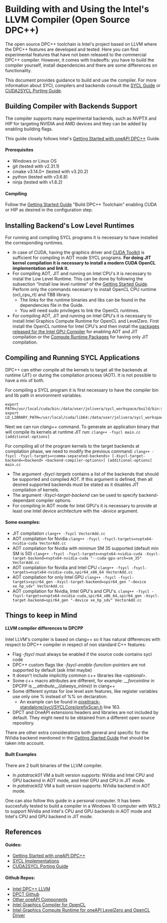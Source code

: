 # Building with and Using the Intel's LLVM Compiler (Open Source DPC++)
The open source DPC++ toolchain is Intel's project based on LLVM where the DPC++ features are developed and tested. Here you can find experimental features that have not been released to the commercial DPC++ compiler. However, it comes with  tradeoffs: you have to build the compiler yourself, install dependencies and there are some differences on functionality.

This document provides guidance to build and use the compiler. For more information about SYCl, compilers and backends consult the [SYCL Guide](SYCL.md) or [CUDA2SYCL Porting Guide](cuda2sycl_rules.md).

## Building Compiler with Backends Support
The compiler supports many experimental backends, such as NVPTX and HIP for targeting NVIDIA and AMD devices and they can be added by enabling building flags.

This guide closely follows Intel's [Getting Started with oneAPI DPC++](https://intel.github.io/llvm-docs/GetStartedGuide.html) Guide.

#### Prerequisites

* Windows or Linux OS
* git (tested with v2.31.1)
* cmake v3.14.0+ (tested with v3.20.2)
* python (tested with v3.6.8)
* ninja (tested with v1.8.2)

#### Compiling
Follow the [Getting Started Guide](https://intel.github.io/llvm-docs/GetStartedGuide.html#build-dpc-toolchain) "Build DPC++ Toolchain" enabling CUDA or HIP as desired in the configuration step.

## Installing Backend's Low Level Runtimes
For running and compiling SYCL programs it is necessary to have installed the corresponding runtimes. 

* In case of CUDA, having the graphics driver and [CUDA Toolkit](https://developer.nvidia.com/cuda-toolkit) is sufficient for compiling in AOT mode SYCL programs. **For doing JIT kernel compilation it is necessary to install a modern CUDA OpenCL implementation and link it.**
* For compiling AOT, JIT and running on Intel CPU's it is necessary to instal the Low Level Runtime. This can be done by following the subsection "Install low level runtime" of the [Getting Started Guide](https://intel.github.io/llvm-docs/GetStartedGuide.html). Perform only the commands necesarry to install OpenCL CPU runtime (ocl_cpu_rt) and TBB library.
    * The links for the runtime binaries and libs can be found in the dependencies file in the Guide.
    * You will need sudo privileges to link the OpenCL runtimes.
* For compiling AOT, JIT and running on Intel GPU's it is necessary to install Intel Graphics Compute Runtime for OpenCL and LevelZero. First install the OpenCL runtime for Intel CPU's and then install the [packages released for the Intel GPU Compiler](https://github.com/intel/compute-runtime/releases) for enabling AOT and JIT compilation or the [Compute Runtime Packages](https://dgpu-docs.intel.com/installation-guides/index.html) for having only JIT compilation.

## Compiling and Running SYCL Applications
DPC++ can either compile all the kernels to target all the backends at runtime (JIT) or during the compilation process (AOT). It is not possible to have a mix of both.

For compiling a SYCL program it is first necessary to have the compiler bin and lib path in environment variables.

```
export PATH=/usr/local/cuda/bin:/data/user/jolivera/sycl_workspace/build/bin:$PATH
export LD_LIBRARY_PATH=/usr/local/cuda/lib64:/data/user/jolivera/sycl_workspace/build/lib:$LD_LIBRARY_PATH
```

Next we can run *clang++* command. To generate an application binary that will compile its kernels at runtime JIT run:
```clang++ -fsycl main.cc [additional-options]```

For compiling all of the program kernels to the target backends at compilation phase, we need to modify the previous command:
```clang++ -fsycl -fsycl-targets=<comma-separated-backends> [-Xsycl-target-backend=<backend> <backend-compiler-options>] [additional-options] main.cc```

- The argument *-fsycl-targets* contains a list of the backends that should be supported and compiled AOT. If this argument is defined, then all desired supported backends must be stated as it disables JIT compilation of kernels.
- The argument *-Xsycl-target-backend* can be used to specify backend-dependant compiler options.
- For compiling in AOT mode for Intel GPU's it is necessary to provide at least one Intel device architecture with the *-device*  argument.

#### Some examples:

* JIT compilation
    ```clang++ -fsycl VectorAdd.cc```
* AOT compilation for Nvidia
    ```clang++ -fsycl -fsycl-targets=nvptx64-nvidia-cuda VectorAdd.cc```
* AOT compilation for Nvidia with minimun SM 35 supported (default min SM is 50)
    ```clang++ -fsycl -fsycl-targets=nvptx64-nvidia-cuda -Xsycl-target-backend=nvptx64-nvidia-cuda "--cuda-gpu-arch=sm_35" VectorAdd.cc```
* AOT compilation for Nvidia and Intel CPU
    ```clang++ -fsycl -fsycl-targets=nvptx64-nvidia-cuda,spir64_x86_64 VectorAdd.cc```
* AOT compilation for only Intel GPU
    ```clang++ -fsycl -fsycl-targets=spir64_gen -Xsycl-target-backend=spir64_gen "-device xe_hp_sdv" VectorAdd.cc```
* AOT compilation for Nvidia, Intel GPU's and CPU's.
    ```clang++ -fsycl -fsycl-targets=nvptx64-nvidia-cuda,spir64_x86_64,spir64_gen -Xsycl-target-backend=spir64_gen "-device xe_hp_sdv" VectorAdd.cc```

## Things to keep in Mind

#### LLVM compiler differences to DPCPP
Intel LLVM's compiler is based on clang++ so it has natural differences with respect to DPC++ compiler in respect of non standard C++ features:

* Flag *-fsycl* must always be enabled if the source code contains sycl code
* DPC++ custom flags like *-fsycl-enable-function-pointers* are not supported by default (ask Intel maybe)
* It doesn't include implicitly common c++ libraries like *\<optional\>*.
* Some c++ macro attributes are different, for example: *\_\_forceinline* in DPCPP is *\_\_attribute\_\_((always_inline))* in clang++
* Some different syntax for low level asm features, like register variables use only one % instead of %% on declaration.
    * An example can be found in [pixeltrack-standalone/sycl/SYCLCore/prefixScan.h](https://github.com/AuroraPerego/pixeltrack-standalone/blob/Aurora/src/sycl/SYCLCore/prefixScan.h) line 163.
* DPCT and OneAPI extensions headers and libraries are not included by default. They might need to be obtained from a different open source repository.

There are other extra considerations both general and specific for the NVidia backend mentioned in the [Getting Started Guide](https://github.com/intel/llvm/blob/sycl/sycl/doc/GetStartedGuide.md#known-issues-and-limitations) that should be taken into account.

#### Built Examples
There are 2 built binaries of the LLVM compiler.

* In *patatrack01* VM a built version supports: NVidia and Intel CPU and GPU backend in AOT mode, and Intel GPU and CPU in JIT mode.
* In *patatrack02* VM a built version supports: NVidia backend in AOT mode.

One can also follow this guide in a personal computer. It has been succesfully tested to build a compiler in a Windows 10 computer with WSL2 to support NVidia and Intel's CPU and GPU backends in AOT mode and Intel's CPU and GPU backend in JIT mode.

## References

#### Guides:

* [Getting Started with oneAPI DPC++](https://intel.github.io/llvm-docs/GetStartedGuide.html)
* [SYCL Implementations](SYCL.md)
* [CUDA2SYCL Porting Guide](cuda2sycl_rules.md)

#### Github Repos:

* [Intel DPC++ LLVM](https://github.com/intel/llvm)
* [DPCT Github](https://github.com/oneapi-src/SYCLomatic)
* [Other oneAPI Components](https://github.com/oneapi-src)
* [Intel Graphics Compiler for OpenCL](https://github.com/intel/intel-graphics-compiler)
* [Intel Graphics Compute Runtime for oneAPI LevelZero and OpenCL Driver](https://github.com/intel/compute-runtime)
